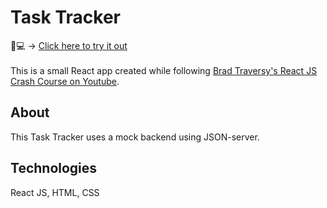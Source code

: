 # Task Tracker

📱💻 → [Click here to try it out](https://yupseth.github.io/react-task-tracker/) <br>
<br>
This is a small React app created while following [Brad Traversy's React JS Crash Course on Youtube](https://www.youtube.com/watch?v=w7ejDZ8SWv8&t=1s).

## About

This Task Tracker uses a mock backend using JSON-server.

## Technologies

React JS, HTML, CSS
